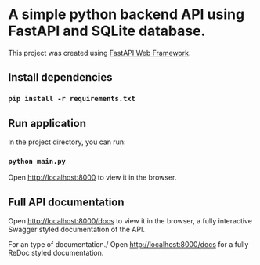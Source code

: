 # A simple python backend API using FastAPI and SQLite database.

This project was created using [FastAPI Web Framework](https://github.com/tiangolo/fastapi).
## Install dependencies
### `pip install -r requirements.txt`

## Run application

In the project directory, you can run:
### `python main.py`

Open [http://localhost:8000](http://localhost:8000) to view it in the browser.

## Full API documentation
Open [http://localhost:8000/docs](http://localhost:8000/docs) to view it in the browser, a fully interactive Swagger styled documentation of the API.

For an type of documentation./
Open [http://localhost:8000/docs](http://localhost:8000/docs) for a fully ReDoc styled documentation.